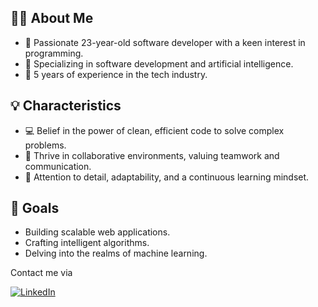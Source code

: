 ## 👨‍💻 About Me

- 🔭 Passionate 23-year-old software developer with a keen interest in programming.
- 🌱 Specializing in software development and artificial intelligence.
- 💼 5 years of experience in the tech industry.

## 💡 Characteristics

- 💻 Belief in the power of clean, efficient code to solve complex problems.
- 🤝 Thrive in collaborative environments, valuing teamwork and communication.
- 🎯 Attention to detail, adaptability, and a continuous learning mindset.

## 🚀 Goals

- Building scalable web applications.
- Crafting intelligent algorithms.
- Delving into the realms of machine learning.

Contact me via

[![LinkedIn](https://img.shields.io/badge/LinkedIn-0077B5?style=for-the-badge&logo=linkedin&logoColor=white)](https://www.linkedin.com/in/simon-revello-408650185)
